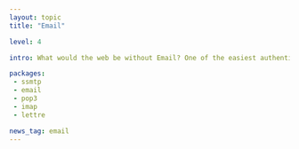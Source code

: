 ```yaml
---
layout: topic
title: "Email"

level: 4

intro: What would the web be without Email? One of the easiest authentication and notification systems. Yet, rust support isn't particular great, yet. There is stuff, but there is also room to improve it.

packages:
 - ssmtp
 - email
 - pop3
 - imap
 - lettre

news_tag: email
---
```


